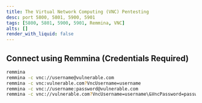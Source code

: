 ```yaml
---
title: The Virtual Network Computing (VNC) Pentesting
desc: port 5800, 5801, 5900, 5901
tags: [5800, 5801, 5900, 5901, Remmina, VNC]
alts: []
render_with_liquid: false
---
```


## Connect using Remmina (Credentials Required)

```sh
remmina
remmina -c vnc://username@vulnerable.com
remmina -c vnc:vulnerable.com?VncUsername=username
remmina -c vnc://username:password@vulnerable.com
remmina -c vnc://vulnerable.com?VncUsername=username\&VncPassword=password
```